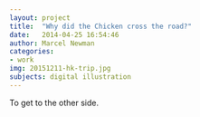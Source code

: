 ```yaml
---
layout: project
title:  "Why did the Chicken cross the road?"
date:   2014-04-25 16:54:46
author: Marcel Newman
categories:
- work
img: 20151211-hk-trip.jpg
subjects: digital illustration
---
```

To get to the other side.